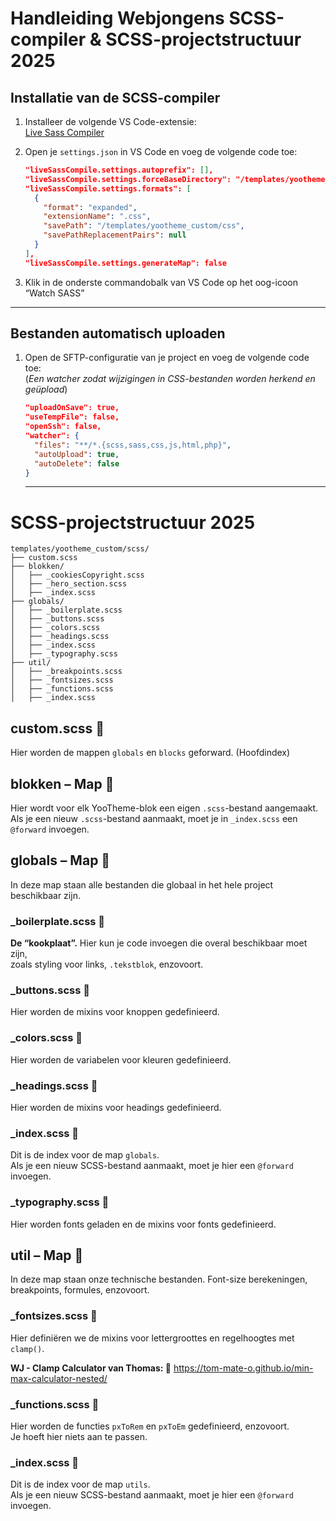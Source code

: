 # Handleiding Webjongens SCSS-compiler & SCSS-projectstructuur 2025
## Installatie van de SCSS-compiler

1. Installeer de volgende VS Code-extensie:  
   [Live Sass Compiler](https://marketplace.visualstudio.com/items?itemName=glenn2223.live-sass)

2. Open je `settings.json` in VS Code en voeg de volgende code toe:

   ```json
   "liveSassCompile.settings.autoprefix": [],
   "liveSassCompile.settings.forceBaseDirectory": "/templates/yootheme_custom/scss",
   "liveSassCompile.settings.formats": [
     {
       "format": "expanded",
       "extensionName": ".css",
       "savePath": "/templates/yootheme_custom/css",
       "savePathReplacementPairs": null
     }
   ],
   "liveSassCompile.settings.generateMap": false
   ```

3. Klik in de onderste commandobalk van VS Code op het oog-icoon “Watch SASS”

---

## Bestanden automatisch uploaden

1. Open de SFTP-configuratie van je project en voeg de volgende code toe:  
   (*Een watcher zodat wijzigingen in CSS-bestanden worden herkend en geüpload*)

   ```json
   "uploadOnSave": true,
   "useTempFile": false,
   "openSsh": false,
   "watcher": {
     "files": "**/*.{scss,sass,css,js,html,php}",
     "autoUpload": true,
     "autoDelete": false
   }
   ```

   ---

# SCSS-projectstructuur 2025
   ```
templates/yootheme_custom/scss/
├── custom.scss
├── blokken/
│   ├── _cookiesCopyright.scss
│   ├── _hero_section.scss
│   ├── _index.scss
├── globals/
│   ├── _boilerplate.scss
│   ├── _buttons.scss
│   ├── _colors.scss
│   ├── _headings.scss
│   ├── _index.scss
│   ├── _typography.scss
├── util/
│   ├── _breakpoints.scss
│   ├── _fontsizes.scss
│   ├── _functions.scss
│   ├── _index.scss
   ```

## custom.scss 📄

Hier worden de mappen `globals` en `blocks` geforward. (Hoofdindex)

## blokken – Map 📁

Hier wordt voor elk YooTheme-blok een eigen `.scss`-bestand aangemaakt.  
Als je een nieuw `.scss`-bestand aanmaakt, moet je in `_index.scss` een `@forward` invoegen.

## globals – Map 📁

In deze map staan alle bestanden die globaal in het hele project beschikbaar zijn.

### _boilerplate.scss 📄  
**De “kookplaat”.** Hier kun je code invoegen die overal beschikbaar moet zijn,  
zoals styling voor links, `.tekstblok`, enzovoort.

### _buttons.scss 📄  
Hier worden de mixins voor knoppen gedefinieerd.

### _colors.scss 📄  
Hier worden de variabelen voor kleuren gedefinieerd.

### _headings.scss 📄  
Hier worden de mixins voor headings gedefinieerd.

### _index.scss 📄  
Dit is de index voor de map `globals`.  
Als je een nieuw SCSS-bestand aanmaakt, moet je hier een `@forward` invoegen.

### _typography.scss 📄  
Hier worden fonts geladen en de mixins voor fonts gedefinieerd.

## util – Map 📁

In deze map staan onze technische bestanden. Font-size berekeningen, breakpoints, formules, enzovoort.

### _fontsizes.scss 📄  
Hier definiëren we de mixins voor lettergroottes en regelhoogtes met `clamp()`.

**WJ - Clamp Calculator van Thomas: 🧮**
https://tom-mate-o.github.io/min-max-calculator-nested/  


### _functions.scss 📄  
Hier worden de functies `pxToRem` en `pxToEm` gedefinieerd, enzovoort.  
Je hoeft hier niets aan te passen.

### _index.scss 📄  
Dit is de index voor de map `utils`.  
Als je een nieuw SCSS-bestand aanmaakt, moet je hier een `@forward` invoegen.

